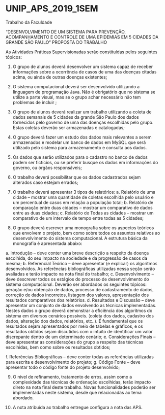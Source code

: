 # UNIP_APS_2019_1SEM

Trabalho da Faculdade

“DESENVOLVIMENTO DE UM SISTEMA PARA PREVENÇÃO, ACOMPANHAMENTO E CONTROLE DE UMA EPIDEMIAS EM 5 CIDADES DA GRANDE SÃO PAULO”
PROPOSTA DO TRABALHO

As Atividades Práticas Supervisionadas serão constituídas pelos seguintes tópicos:

1) O grupo de alunos deverá desenvolver um sistema capaz de receber informações sobre
a ocorrência de casos de uma das doenças citadas acima, ou ainda de outras doenças
existentes;
2) O sistema computacional deverá ser desenvolvido utilizando a linguagem de
programação Java. Não é obrigatório que no sistema se utilize a parte visual, mas se o
grupo achar necessário não tem problemas de incluir ;
3) O grupo de alunos deverá realizar um trabalho utilizando a coleta de dados semanais de
5 cidades da grande São Paulo dos dados fornecidos pelo governo de uma das doenças
escolhidas pelo grupo. Estas coletas deverão ser armazenadas e catalogadas;
4) O grupo deverá fazer um estudo dos dados mais relevantes a serem armazenados e
modelar um banco de dados em MySQL que será utilizado pelo sistema para
armazenamento e consulta aos dados.
5) Os dados que serão utilizados para o cadastro no banco de dados podem ser fictícios,
ou se preferir busque os dados em informações do governo, ou órgãos responsáveis;

6) O trabalho deverá possibilitar que os dados cadastrados sejam alterados caso estejam
errados;
7) O trabalho deverá apresentar 3 tipos de relatórios:
a. Relatório de uma cidade – mostrar uma quantidade de coletas escolhida pelo
usuário e um percentual de casos em relação a população total;
b. Relatório de comparação entre duas cidades – mostrar um comparativo de dados
entre as duas cidades;
c. Relatório de Todas as cidades – mostrar um comparativo de um intervalo de
tempo entre todas as 5 cidades;

8) O grupo deverá escrever uma monografia sobre os aspectos teóricos que envolvem o
projeto, bem como sobre todos os assuntos relativos ao desenvolvimento do sistema
computacional. A estrutura básica da monografia é apresentada abaixo:

a. Introdução – deve conter uma breve descrição a respeito da doença escolhida,
do seu impacto na sociedade e da progressão de casos da mesma;
b. Referencial Teórico – deve apresentar (e explicar) os algoritmos desenvolvidos.
As referências bibliográficas utilizadas nessa seção serão avaliadas e terão
impacto na nota final do trabalho;
c. Desenvolvimento – deve descrever todos os estágios do processo de
desenvolvimento do sistema computacional. Deverão ser abordados os seguintes
tópicos: geração e/ou obtenção de dados, processo de cadastramento de dados,
correção de dados incorretos, listagem dos valores, apresentação dos resultados
comparativos dos relatórios.
d. Resultados e Discussão – deve apresentar um conjunto de dados envolvendo
as técnicas implementadas. Nestes dados o grupo deverá demonstrar a eficiência
dos algoritmos do sistema em diversos cenários possíveis. (coleta dos dados,
cadastro dos dados, alteração dos dados, relatórios, etc..). É fundamental que os
resultados sejam apresentados por meio de tabelas e gráficos, e os resultados
obtidos sejam discutidos com o intuito de identificar um valor discrepante dentro
de um determinado cenário;
e. Considerações Finais – deve apresentar as considerações do grupo a respeito
das técnicas escolhidas, bem como sobre os resultados obtidos;

f. Referências Bibliográficas – deve conter todas as referências utilizadas para
escrita e desenvolvimento do projeto;
g. Código Fonte – deve apresentar todo o código fonte do projeto desenvolvido;

9) O nível de refinamento, tratamento de erros, assim como a complexidade das técnicas
de ordenação escolhidas, terão impacto direto na nota final deste trabalho. Novas
funcionalidades poderão ser implementadas neste sistema, desde que relacionadas ao
tema abordado.

10) A nota atribuída ao trabalho entregue configura a nota das APS.

